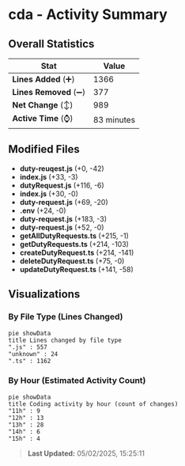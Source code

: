 # cda - Activity Summary 

## Overall Statistics

| Stat                   | Value                                                             |
| ---------------------- | ----------------------------------------------------------------- |
| **Lines Added** (➕)   | 1366                                          |
| **Lines Removed** (➖) | 377                                        |
| **Net Change** (↕)    | 989                |
| **Active Time** (⌚)   | 83 minutes |


## Modified Files
- **duty-reuqest.js** (+0, -42)
- **index.js** (+33, -3)
- **dutyRequest.js** (+116, -6)
- **index.js** (+30, -0)
- **duty-request.js** (+69, -20)
- **.env** (+24, -0)
- **duty-request.js** (+183, -3)
- **duty-request.js** (+52, -0)
- **getAllDutyRequests.ts** (+215, -1)
- **getDutyRequests.ts** (+214, -103)
- **createDutyRequest.ts** (+214, -141)
- **deleteDutyRequest.ts** (+75, -0)
- **updateDutyRequest.ts** (+141, -58)

## Visualizations

### By File Type (Lines Changed)

```mermaid
pie showData
title Lines changed by file type
".js" : 557
"unknown" : 24
".ts" : 1162
```

### By Hour (Estimated Activity Count)

```mermaid
pie showData
title Coding activity by hour (count of changes)
"11h" : 9
"12h" : 13
"13h" : 28
"14h" : 6
"15h" : 4
```


> **Last Updated:** 05/02/2025, 15:25:11